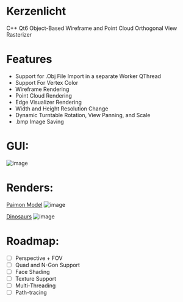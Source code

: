 # Kerzenlicht

C++ Qt6  Object-Based  Wireframe and Point Cloud Orthogonal View Rasterizer
# Features
* Support for .Obj File Import in a separate Worker QThread
* Support For Vertex Color
* Wireframe Rendering
* Point Cloud Rendering
* Edge Visualizer Rendering
* Width and Height Resolution Change
* Dynamic Turntable Rotation, View Panning, and Scale
* .bmp Image Saving

# GUI:
![image](https://github.com/AleMar21430/Kerzenlicht/assets/99276653/c6a11ec8-4178-4530-9ede-79b2fb39ae44)


# Renders:

[Paimon Model](https://sketchfab.com/3d-models/genshin-impact-paimon-5341fed8b453481cad279c246e5a497e)
![image](https://github.com/AleMar21430/Kerzenlicht/assets/99276653/f8466176-03bd-4cf4-8b31-8978925efe6d)

[Dinosaurs](https://sketchfab.com/3d-models/quill-prey-8e0bc811491a47e19e8330a7571cfb0d)
![image](https://github.com/AleMar21430/Kerzenlicht/assets/99276653/f6062a42-e04a-4061-ad15-4cef26baacee)

# Roadmap:
- [ ] Perspective + FOV
- [ ] Quad and N-Gon Support
- [ ] Face Shading
- [ ] Texture Support
- [ ] Multi-Threading
- [ ] Path-tracing
